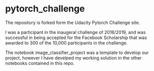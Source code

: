 # pytorch_challenge

The repository is forked form the Udacity Pytorch Challenge site. 

I was a participant in the inaugeral challenge of 2018/2019, and was successful in being accepted for the Facebook Scholarship that was awarded to 300 of the 10,000 participants in the challenge.

The notebook image_classifier_project was a template to develop our project, however I have develped my working solution in the other notebooks contained in this repo.
